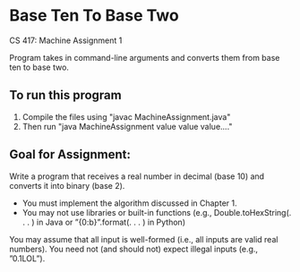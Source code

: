 # Base Ten To Base Two
CS 417: Machine Assignment 1

Program takes in command-line arguments and converts them from base ten to base two.

## To run this program 
1) Compile the files using "javac MachineAssignment.java"
2) Then run "java MachineAssignment value value value...."


## Goal for Assignment:
Write a program that receives a real number in decimal (base 10) and converts it into binary (base 2).

* You must implement the algorithm discussed in Chapter 1.
* You may not use libraries or built-in functions (e.g., Double.toHexString(. . . ) in Java or
”{0:b}”.format(. . . ) in Python)

You may assume that all input is well-formed (i.e., all inputs are valid real numbers). You need not (and should not)
expect illegal inputs (e.g., ”0.1LOL”).


